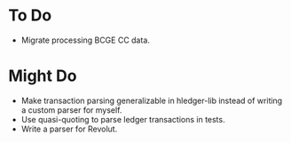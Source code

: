 # To Do

* Migrate processing BCGE CC data.

# Might Do

* Make transaction parsing generalizable in hledger-lib instead of writing a
  custom parser for myself.
* Use quasi-quoting to parse ledger transactions in tests.
* Write a parser for Revolut.
